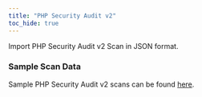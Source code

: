 ```yaml
---
title: "PHP Security Audit v2"
toc_hide: true
---
```

Import PHP Security Audit v2 Scan in JSON format.

### Sample Scan Data
Sample PHP Security Audit v2 scans can be found [here](https://github.com/DefectDojo/django-DefectDojo/tree/master/unittests/scans/php_security_audit_v2).
